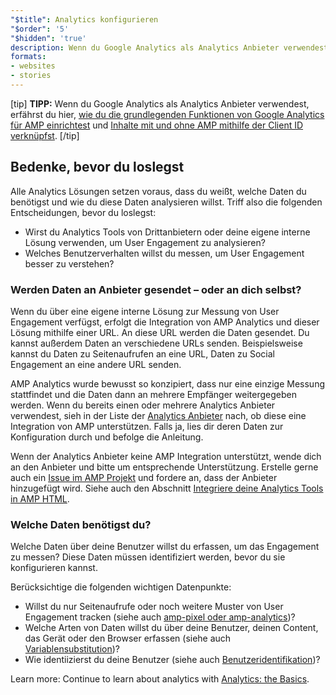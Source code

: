 ```yaml
---
"$title": Analytics konfigurieren
"$order": '5'
"$hidden": 'true'
description: Wenn du Google Analytics als Analytics Anbieter verwendest, erfährst du hier, wie du die grundlegenden Funktionen von Google Analytics für AMP einrichtest und Inhalte mit und ohne AMP mithilfe der Client ID verknüpfst.
formats:
- websites
- stories
---
```


[tip] **TIPP:** Wenn du Google Analytics als Analytics Anbieter verwendest, erfährst du hier, [wie du die grundlegenden Funktionen von Google Analytics für AMP einrichtest](https://developers.google.com/analytics/devguides/collection/amp-analytics/#basic_setup_to_measure_page_views) und [Inhalte mit und ohne AMP mithilfe der Client ID verknüpfst](https://support.google.com/analytics/answer/7486764). [/tip]

## Bedenke, bevor du loslegst

Alle Analytics Lösungen setzen voraus, dass du weißt, welche Daten du benötigst und wie du diese Daten analysieren willst. Triff also die folgenden Entscheidungen, bevor du loslegst:

- Wirst du Analytics Tools von Drittanbietern oder deine eigene interne Lösung verwenden, um User Engagement zu analysieren?
- Welches Benutzerverhalten willst du messen, um User Engagement besser zu verstehen?

### Werden Daten an Anbieter gesendet – oder an dich selbst?

Wenn du über eine eigene interne Lösung zur Messung von User Engagement verfügst, erfolgt die Integration von AMP Analytics und dieser Lösung mithilfe einer URL. An diese URL werden die Daten gesendet. Du kannst außerdem Daten an verschiedene URLs senden. Beispielsweise kannst du Daten zu Seitenaufrufen an eine URL, Daten zu Social Engagement an eine andere URL senden.

AMP Analytics wurde bewusst so konzipiert, dass nur eine einzige Messung stattfindet und die Daten dann an mehrere Empfänger weitergegeben werden. Wenn du bereits einen oder mehrere Analytics Anbieter verwendest, sieh in der Liste der [Analytics Anbieter](analytics-vendors.md) nach, ob diese eine Integration von AMP unterstützen. Falls ja, lies dir deren Daten zur Konfiguration durch und befolge die Anleitung.

Wenn der Analytics Anbieter keine AMP Integration unterstützt, wende dich an den Anbieter und bitte um entsprechende Unterstützung. Erstelle gerne auch ein [Issue im AMP Projekt](https://github.com/ampproject/amphtml/issues/new) und fordere an, dass der Anbieter hinzugefügt wird. Siehe auch den Abschnitt [Integriere deine Analytics Tools in AMP HTML](https://github.com/ampproject/amphtml/blob/master/extensions/amp-analytics/integrating-analytics.md).

### Welche Daten benötigst du?

Welche Daten über deine Benutzer willst du erfassen, um das Engagement zu messen? Diese Daten müssen identifiziert werden, bevor du sie konfigurieren kannst.

Berücksichtige die folgenden wichtigen Datenpunkte:

- Willst du nur Seitenaufrufe oder noch weitere Muster von User Engagement tracken (siehe auch [amp-pixel oder amp-analytics](analytics_basics.md#use-amp-pixel-or-amp-analytics))?
- Welche Arten von Daten willst du über deine Benutzer, deinen Content, das Gerät oder den Browser erfassen (siehe auch [Variablensubstitution](analytics_basics.md#variable-substitution))?
- Wie identiizierst du deine Benutzer (siehe auch [Benutzeridentifikation](analytics_basics.md#user-identification))?

Learn more: Continue to learn about analytics with [Analytics: the Basics](analytics_basics.md).
